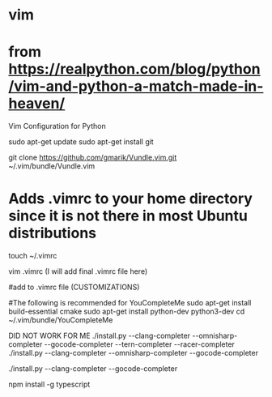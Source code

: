 # vim
# from https://realpython.com/blog/python/vim-and-python-a-match-made-in-heaven/
Vim Configuration for Python

sudo apt-get update
sudo apt-get install git

git clone https://github.com/gmarik/Vundle.vim.git ~/.vim/bundle/Vundle.vim


# Adds .vimrc to your home directory since it is not there in most Ubuntu distributions
touch ~/.vimrc

vim .vimrc  (I will add final .vimrc file here)

#add to .vimrc file (CUSTOMIZATIONS)


#The following is recommended for YouCompleteMe
sudo apt-get install build-essential cmake
sudo apt-get install python-dev python3-dev
cd ~/.vim/bundle/YouCompleteMe

DID NOT WORK FOR ME  ./install.py --clang-completer --omnisharp-completer --gocode-completer --tern-completer --racer-completer
./install.py --clang-completer --omnisharp-completer --gocode-completer
 
  ./install.py --clang-completer --gocode-completer
 
npm install -g typescript


